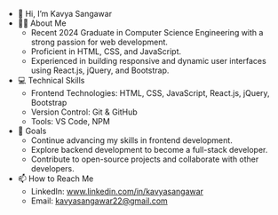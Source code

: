 - 👋 Hi, I’m Kavya Sangawar
- 👨‍🎓 About Me
  - Recent 2024 Graduate in Computer Science Engineering with a strong passion for web development.
  - Proficient in HTML, CSS, and JavaScript.
  - Experienced in building responsive and dynamic user interfaces using React.js, jQuery, and Bootstrap.
- 💻 Technical Skills
  - Frontend Technologies: HTML, CSS, JavaScript, React.js, jQuery, Bootstrap
  - Version Control: Git & GitHub
  - Tools: VS Code, NPM
- 🚀 Goals
  - Continue advancing my skills in frontend development.
  - Explore backend development to become a full-stack developer.
  - Contribute to open-source projects and collaborate with other developers.
- 📫 How to Reach Me
  - LinkedIn: www.linkedin.com/in/kavyasangawar
  - Email: kavyasangawar22@gmail.com

<!---
Sangawar-Kavya/Sangawar-Kavya is a ✨ special ✨ repository because its `README.md` (this file) appears on your GitHub profile.
You can click the Preview link to take a look at your changes.
--->
